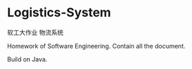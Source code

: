 # Logistics-System
软工大作业 物流系统

Homework of Software Engineering.
Contain all the document.

Build on Java.
